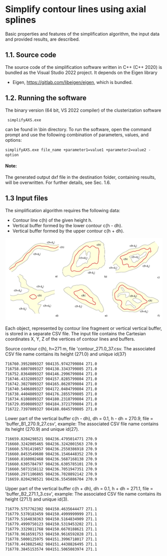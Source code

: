 # Simplify contour lines using axial splines
Basic properties and features of the simplification algorithm, the input data and provided results, are described.


## 1.1. Source code
The source code of the simplification software written in C++ (C++ 2020) is bundled as the Visual Studio 2022 project. 
It depends on the Eigen library
- Eigen, https://gitlab.com/libeigen/eigen, 
which is bundled.

## 1.2. Running the software

The binary version (64 bit, VS 2022 compiler) of the clusterization software

     simplifyAXS.exe

can be found in \bin directory. To run the software, open the command prompt and use the following combination of parameters, values, and options: 

	simplifyAXS.exe file_name +parameter1=value1 +parameter2=value2 -option

#### Note:
The generated output dxf file in the  destination folder, containing results, will be overwritten. For further details, see Sec. 1.6.

## 1.3 Input files

The simplification algorithm requires fhe following data:
- Contour line c(h) of the given height h.
- Vertical buffer formed by the lower contour c(h - dh).
- Vertical buffer formed by the upper contour c(h + dh).

![ABN](./data/contours_buffers_fig2.jpg)

Each object, represented by contour line fragment or vertical vertical buffer, is stored in a separate CSV file. The input file contains the Cartesian coordinates X, Y, Z of the vertices of contour lines and buffers.

Source contour c(h), h=271 m, file 'contour_271.0_37.csv.
The associated CSV file name contains its height (271.0) and unique id(37)

	716760.3952809327 984135.9742799804 271.0
	716758.6807809327 984138.3343799805 271.0
	716752.8364809327 984146.2996799804 271.0
	716746.4332809327 984157.8285799804 271.0
	716742.3027809327 984165.8620799804 271.0
	716740.5406809327 984172.0404799804 271.0
	716738.4404809327 984176.2855799805 271.0
	716734.6108809327 984180.2318799804 271.0
	716729.0500809327 984184.3721799804 271.0
	716722.7397809327 984188.0845799805 271.0

Lower part of the vertical buffer c(h - dh), dh = 0.1, h - dh = 270.9, file = 'buffer_B1_270.9_27.csv', example:
The associated CSV file name contains its height (270.9) and unique id(27).

	716659.8204298521 984236.4795014771 270.9
	716660.3242005465 984236.3242001563 270.9
	716660.5701419857 984236.2550386918 270.9
	716660.8453549680 984236.1546448352 270.9
	716660.8160002468 984236.5687168138 270.9
	716660.6305784797 984236.6305785101 270.9
	716660.5073158112 984236.7051947351 270.9
	716660.2971106865 984236.7028892142 270.9
	716659.8204298521 984236.5545886704 270.9

Upper part of the vertical buffer c(h + dh), dh = 0.1, h + dh = 271.1, file = 'buffer_B2_271.1_3.csv', example:
The associated CSV file name contains its height (271.1) and unique id(3).

	716779.5757762302 984150.4635644477 271.1
	716779.5370183459 984150.4999999999 271.1
	716779.5164838363 984150.5164834909 271.1
	716779.4999750123 984150.5319453202 271.1
	716779.3329811768 984150.6670188621 271.1
	716778.9616591753 984150.9616592828 271.1
	716778.5000125975 984151.3996718017 271.1
	716778.4438825462 984151.4438826495 271.1
	716778.3845153574 984151.5065083974 271.1
	
